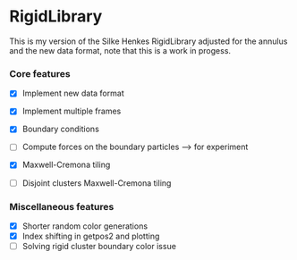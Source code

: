 # RigidLibrary
This is my version of the Silke Henkes RigidLibrary adjusted for the annulus and the new data format, note that this is a work in progess.
### Core features
- [x] Implement new data format
- [x] Implement multiple frames
- [x] Boundary conditions
- [ ] Compute forces on the boundary particles --> for experiment
- [x] Maxwell-Cremona tiling
- [ ] Disjoint clusters Maxwell-Cremona tiling 



### Miscellaneous features
- [x] Shorter random color generations 
- [x] Index shifting in getpos2 and plotting
- [ ] Solving rigid cluster boundary color issue
